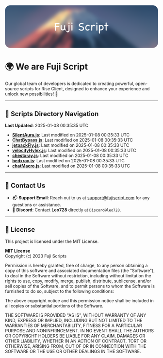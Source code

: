 ![Banner](.github/b.webp)

# 🌍 **We are Fuji Script**

Our global team of developers is dedicated to creating powerful, open-source scripts for Rise Client, designed to enhance your experience and unlock new possibilities! 🌟

---
<!-- SCRIPTS_NAVIGATION_START -->
## 📂 **Scripts Directory Navigation**

**Last Updated**: 2025-01-08 00:35:35 UTC

- **[SilentAura.js](scripts/SilentAura.js)**: Last modified on 2025-01-08 00:35:33 UTC
- **[ChatBypass.js](scripts/ChatBypass.js)**: Last modified on 2025-01-08 00:35:33 UTC
- **[jetpackFly.js](scripts/jetpackFly.js)**: Last modified on 2025-01-08 00:35:33 UTC
- **[velocityHylex.js](scripts/velocityHylex.js)**: Last modified on 2025-01-08 00:35:33 UTC
- **[chestxray.js](scripts/chestxray.js)**: Last modified on 2025-01-08 00:35:33 UTC
- **[bedxray.js](scripts/bedxray.js)**: Last modified on 2025-01-08 00:35:33 UTC
- **[chatMacro.js](scripts/chatMacro.js)**: Last modified on 2025-01-08 00:35:33 UTC

<!-- SCRIPTS_NAVIGATION_END -->

---

## 💬 **Contact Us**  
- 📬 **Support Email**: Reach out to us at [support@fujiscript.com](mailto:support@fujiscript.com) for any questions or assistance.  
- 💬 **Discord**: Contact **Leo728** directly at `Discord@leo728`.

---

## 📜 **License**

This project is licensed under the MIT License.  

**MIT License**  
Copyright (c) 2023 Fuji Scripts  

Permission is hereby granted, free of charge, to any person obtaining a copy of this software and associated documentation files (the "Software"), to deal in the Software without restriction, including without limitation the rights to use, copy, modify, merge, publish, distribute, sublicense, and/or sell copies of the Software, and to permit persons to whom the Software is furnished to do so, subject to the following conditions:  

The above copyright notice and this permission notice shall be included in all copies or substantial portions of the Software.  

THE SOFTWARE IS PROVIDED "AS IS", WITHOUT WARRANTY OF ANY KIND, EXPRESS OR IMPLIED, INCLUDING BUT NOT LIMITED TO THE WARRANTIES OF MERCHANTABILITY, FITNESS FOR A PARTICULAR PURPOSE AND NONINFRINGEMENT. IN NO EVENT SHALL THE AUTHORS OR COPYRIGHT HOLDERS BE LIABLE FOR ANY CLAIM, DAMAGES OR OTHER LIABILITY, WHETHER IN AN ACTION OF CONTRACT, TORT OR OTHERWISE, ARISING FROM, OUT OF OR IN CONNECTION WITH THE SOFTWARE OR THE USE OR OTHER DEALINGS IN THE SOFTWARE.  
